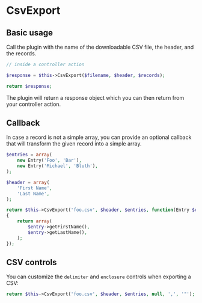CsvExport
=========

## Basic usage

Call the plugin with the name of the downloadable CSV file, the header, and the records.

~~~php
// inside a controller action

$response = $this->CsvExport($filename, $header, $records);

return $response;
~~~

The plugin will return a response object which you can then return from your controller action.

## Callback

In case a record is not a simple array, you can provide an optional callback that will transform the given record into a simple array.

~~~php
$entries = array(
	new Entry('Foo', 'Bar'),
	new Entry('Michael', 'Bluth'),
);

$header = array(
	'First Name',
	'Last Name',
);

return $this->CsvExport('foo.csv', $header, $entries, function(Entry $entry)
{
	return array(
		$entry->getFirstName(),
		$entry->getLastName(),
	);
});
~~~

## CSV controls

You can customize the `delimiter` and `enclosure` controls when exporting a CSV:

~~~php
return $this->CsvExport('foo.csv', $header, $entries, null, ',', '"');
~~~
